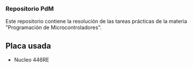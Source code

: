 ### Repositorio PdM
Este repositorio contiene la resolución de las tareas prácticas de la materia "Programación de Microcontroladores".
## Placa usada
- Nucleo 446RE
